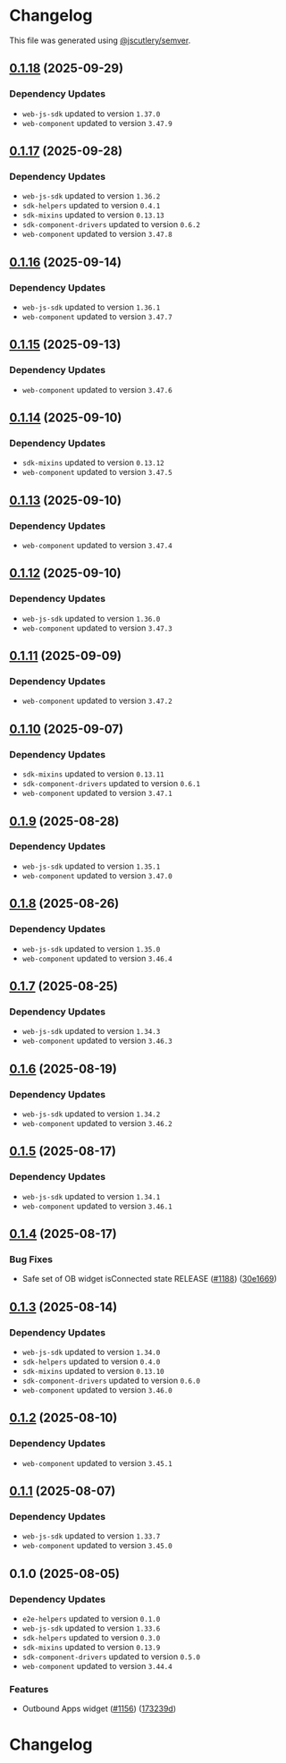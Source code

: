 # Changelog

This file was generated using [@jscutlery/semver](https://github.com/jscutlery/semver).

## [0.1.18](https://github.com/descope/descope-js/compare/outbound-applications-widget-0.1.17...outbound-applications-widget-0.1.18) (2025-09-29)

### Dependency Updates

* `web-js-sdk` updated to version `1.37.0`
* `web-component` updated to version `3.47.9`
## [0.1.17](https://github.com/descope/descope-js/compare/outbound-applications-widget-0.1.16...outbound-applications-widget-0.1.17) (2025-09-28)

### Dependency Updates

* `web-js-sdk` updated to version `1.36.2`
* `sdk-helpers` updated to version `0.4.1`
* `sdk-mixins` updated to version `0.13.13`
* `sdk-component-drivers` updated to version `0.6.2`
* `web-component` updated to version `3.47.8`
## [0.1.16](https://github.com/descope/descope-js/compare/outbound-applications-widget-0.1.15...outbound-applications-widget-0.1.16) (2025-09-14)

### Dependency Updates

* `web-js-sdk` updated to version `1.36.1`
* `web-component` updated to version `3.47.7`
## [0.1.15](https://github.com/descope/descope-js/compare/outbound-applications-widget-0.1.14...outbound-applications-widget-0.1.15) (2025-09-13)

### Dependency Updates

* `web-component` updated to version `3.47.6`
## [0.1.14](https://github.com/descope/descope-js/compare/outbound-applications-widget-0.1.13...outbound-applications-widget-0.1.14) (2025-09-10)

### Dependency Updates

* `sdk-mixins` updated to version `0.13.12`
* `web-component` updated to version `3.47.5`
## [0.1.13](https://github.com/descope/descope-js/compare/outbound-applications-widget-0.1.12...outbound-applications-widget-0.1.13) (2025-09-10)

### Dependency Updates

* `web-component` updated to version `3.47.4`
## [0.1.12](https://github.com/descope/descope-js/compare/outbound-applications-widget-0.1.11...outbound-applications-widget-0.1.12) (2025-09-10)

### Dependency Updates

* `web-js-sdk` updated to version `1.36.0`
* `web-component` updated to version `3.47.3`
## [0.1.11](https://github.com/descope/descope-js/compare/outbound-applications-widget-0.1.10...outbound-applications-widget-0.1.11) (2025-09-09)

### Dependency Updates

* `web-component` updated to version `3.47.2`
## [0.1.10](https://github.com/descope/descope-js/compare/outbound-applications-widget-0.1.9...outbound-applications-widget-0.1.10) (2025-09-07)

### Dependency Updates

* `sdk-mixins` updated to version `0.13.11`
* `sdk-component-drivers` updated to version `0.6.1`
* `web-component` updated to version `3.47.1`
## [0.1.9](https://github.com/descope/descope-js/compare/outbound-applications-widget-0.1.8...outbound-applications-widget-0.1.9) (2025-08-28)

### Dependency Updates

* `web-js-sdk` updated to version `1.35.1`
* `web-component` updated to version `3.47.0`
## [0.1.8](https://github.com/descope/descope-js/compare/outbound-applications-widget-0.1.7...outbound-applications-widget-0.1.8) (2025-08-26)

### Dependency Updates

* `web-js-sdk` updated to version `1.35.0`
* `web-component` updated to version `3.46.4`
## [0.1.7](https://github.com/descope/descope-js/compare/outbound-applications-widget-0.1.6...outbound-applications-widget-0.1.7) (2025-08-25)

### Dependency Updates

* `web-js-sdk` updated to version `1.34.3`
* `web-component` updated to version `3.46.3`
## [0.1.6](https://github.com/descope/descope-js/compare/outbound-applications-widget-0.1.5...outbound-applications-widget-0.1.6) (2025-08-19)

### Dependency Updates

* `web-js-sdk` updated to version `1.34.2`
* `web-component` updated to version `3.46.2`
## [0.1.5](https://github.com/descope/descope-js/compare/outbound-applications-widget-0.1.4...outbound-applications-widget-0.1.5) (2025-08-17)

### Dependency Updates

* `web-js-sdk` updated to version `1.34.1`
* `web-component` updated to version `3.46.1`
## [0.1.4](https://github.com/descope/descope-js/compare/outbound-applications-widget-0.1.3...outbound-applications-widget-0.1.4) (2025-08-17)


### Bug Fixes

* Safe set of OB widget isConnected state RELEASE ([#1188](https://github.com/descope/descope-js/issues/1188)) ([30e1669](https://github.com/descope/descope-js/commit/30e16692965ba5e6c2a2384e49f0a56373759402))

## [0.1.3](https://github.com/descope/descope-js/compare/outbound-applications-widget-0.1.2...outbound-applications-widget-0.1.3) (2025-08-14)

### Dependency Updates

* `web-js-sdk` updated to version `1.34.0`
* `sdk-helpers` updated to version `0.4.0`
* `sdk-mixins` updated to version `0.13.10`
* `sdk-component-drivers` updated to version `0.6.0`
* `web-component` updated to version `3.46.0`
## [0.1.2](https://github.com/descope/descope-js/compare/outbound-applications-widget-0.1.1...outbound-applications-widget-0.1.2) (2025-08-10)

### Dependency Updates

* `web-component` updated to version `3.45.1`
## [0.1.1](https://github.com/descope/descope-js/compare/outbound-applications-widget-0.1.0...outbound-applications-widget-0.1.1) (2025-08-07)

### Dependency Updates

* `web-js-sdk` updated to version `1.33.7`
* `web-component` updated to version `3.45.0`
## 0.1.0 (2025-08-05)

### Dependency Updates

* `e2e-helpers` updated to version `0.1.0`
* `web-js-sdk` updated to version `1.33.6`
* `sdk-helpers` updated to version `0.3.0`
* `sdk-mixins` updated to version `0.13.9`
* `sdk-component-drivers` updated to version `0.5.0`
* `web-component` updated to version `3.44.4`

### Features

* Outbound Apps widget ([#1156](https://github.com/descope/descope-js/issues/1156)) ([173239d](https://github.com/descope/descope-js/commit/173239d5e11803a07b691297474084e10b7eeece))

# Changelog
